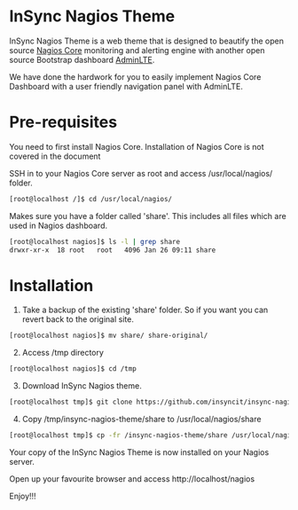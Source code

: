 # InSync Nagios Theme
InSync Nagios Theme is a web theme that is designed to beautify the open source [Nagios Core] monitoring and alerting engine with another open source Bootstrap dashboard [AdminLTE]. 

We have done the hardwork for you to easily implement Nagios Core Dashboard with a user friendly navigation panel with AdminLTE.

# Pre-requisites
You need to first install Nagios Core.
Installation of Nagios Core is not covered in the document

SSH in to your Nagios Core server as root and access /usr/local/nagios/ folder.
```sh
[root@localhost /]$ cd /usr/local/nagios/
```
Makes sure you have a folder called 'share'.
This includes all files which are used in Nagios dashboard.
```sh
[root@localhost nagios]$ ls -l | grep share
drwxr-xr-x  18 root   root   4096 Jan 26 09:11 share
```

# Installation
1. Take a backup of the existing 'share' folder. So if you want you can revert back to the original site.
```sh
[root@localhost nagios]$ mv share/ share-original/
```
2. Access /tmp directory
```sh
[root@localhost nagios]$ cd /tmp
```

3. Download InSync Nagios theme.
```sh
[root@localhost tmp]$ git clone https://github.com/insyncit/insync-nagios-theme.git
```

4. Copy /tmp/insync-nagios-theme/share to /usr/local/nagios/share
```sh
[root@localhost tmp]$ cp -fr /insync-nagios-theme/share /usr/local/nagios/share
```

Your copy of the InSync Nagios Theme is now installed on your Nagios server.

Open up your favourite browser and access http://localhost/nagios

Enjoy!!!

[Nagios Core]: <https://www.nagios.org/projects/nagios-core/>
[AdminLTE]: <https://adminlte.io/>